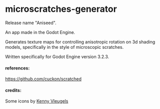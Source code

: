 # microscratches-generator

Release name "Aniseed".

An app made in the Godot Engine.

Generates texture maps for controlling anisotropic rotation on 3d shading models, specifically in the style of microscopic scratches.

Written specifically for Godot Engine version 3.2.3.

#### references:

https://github.com/cuckon/scratched

#### credits:

Some icons by [Kenny Vleugels](https://www.kenney.nl/)

